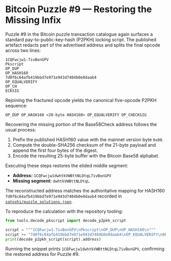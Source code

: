 # Bitcoin Puzzle #9 — Restoring the Missing Infix

Puzzle #9 in the Bitcoin puzzle transaction catalogue again surfaces a
standard pay-to-public-key-hash (P2PKH) locking script.  The published
artefact redacts part of the advertised address and splits the final
opcode across two lines:

```
1CQFwcjw1-7ivBonGPV
Pkscript
OP_DUP
OP_HASH160
7d0f6c64afb419bbd7e971e943d7404b0e0daab4
OP_EQUALVERIFY
OP_CH
ECKSIG
```

Rejoining the fractured opcode yields the canonical five-opcode P2PKH
sequence:

```
OP_DUP OP_HASH160 <20-byte HASH160> OP_EQUALVERIFY OP_CHECKSIG
```

Recovering the missing portion of the Base58Check address follows the
usual process:

1. Prefix the published HASH160 value with the mainnet version byte
   `0x00`.
2. Compute the double-SHA256 checksum of the 21-byte payload and append
   the first four bytes of the digest.
3. Encode the resulting 25-byte buffer with the Bitcoin Base58 alphabet.

Executing these steps restores the elided middle segment:

- **Address:** `1CQFwcjw1dwhtkVWBttNLDtqL7ivBonGPV`
- **Missing segment:** `dwhtkVWBttNLDtqL`

The reconstructed address matches the authoritative mapping for HASH160
`7d0f6c64afb419bbd7e971e943d7404b0e0daab4` recorded in
[`satoshi/puzzle_solutions.json`](../satoshi/puzzle_solutions.json).

To reproduce the calculation with the repository tooling:

```python
from tools.decode_pkscript import decode_p2pkh_script

script = """1CQFwcjw1-7ivBonGPV\nPkscript\nOP_DUP\nOP_HASH160\n"""
script += "7d0f6c64afb419bbd7e971e943d7404b0e0daab4\nOP_EQUALVERIFY\nOP_CH\nECKSIG"
print(decode_p2pkh_script(script).address)
```

Running the snippet prints `1CQFwcjw1dwhtkVWBttNLDtqL7ivBonGPV`, confirming
the restored address for Puzzle #9.
